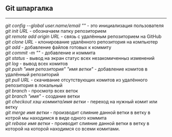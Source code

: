 ## Git шпаргалка
---
_git config --global user.name/email ""_ - это инициализация пользователя  
_git init URL_ - обозначаем папку репозиторием  
_git remote add origin URL_ - связь с удалённым репозиторием на GitHub  
_git clone URL_ - клонирование удалённого репозитория на компьютер  
_git add_ - добавление файлов готовых к коммиту  
_git commit -m ""_ - добавление и коммита  
_git status_ - вывод на экран статус всех незакомиченныз изменений  
_git log_ - вывод всех комитов  
_git push "имя репозитория" "имя ветки"_ - добавление комитов в удалённый репозиторий  
_git pull URL_ - скачивание отсутствующих комитов из удалённого репозитория в локальный  
_git branch_ - просмотр всех веток  
_git branch "имя"_ - создание ветки  
_git checkout хэш коммита/имя ветки_ - переход на нужный комит или ветку  
_git merge имя ветки_ - производит слияние данной ветки в ветку в котрой мы находимся в виде одного коммита  
_git rebase имя ветки_ - проиводит слияние данной ветки в ветку в которой на которой находимся со всеми комитами.  
